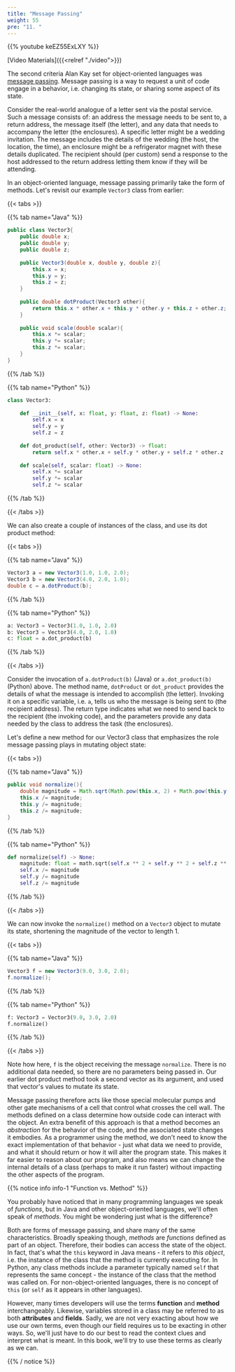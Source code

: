 ```yaml
---
title: "Message Passing"
weight: 55
pre: "11. "
---
```

{{% youtube keEZ55ExLXY %}}

[Video Materials]({{<relref "./video">}})

The second criteria Alan Kay set for object-oriented languages was [message passing](https://en.wikipedia.org/wiki/Message_passing).  Message passing is a way to request a unit of code engage in a behavior, i.e. changing its state, or sharing some aspect of its state.  

Consider the real-world analogue of a letter sent via the postal service.  Such a message consists of: an address the message needs to be sent to, a return address, the message itself (the letter), and any data that needs to accompany the letter (the enclosures).  A specific letter might be a wedding invitation.  The message includes the details of the wedding (the host, the location, the time), an enclosure might be a refrigerator magnet with these details duplicated.  The recipient should (per custom) send a response to the host addressed to the return address letting them know if they will be attending.

In an object-oriented language, message passing primarily take the form of methods. Let's revisit our example `Vector3` class from earlier:

{{< tabs >}}

{{% tab name="Java" %}}

```java
public class Vector3{
    public double x;
    public double y;
    public double z;
    
    public Vector3(double x, double y, double z){
        this.x = x;
        this.y = y;
        this.z = z;
    }
    
    public double dotProduct(Vector3 other){
        return this.x * other.x + this.y * other.y + this.z + other.z;
    }
    
    public void scale(double scalar){
        this.x *= scalar;
        this.y *= scalar;
        this.z *= scalar;
    }
}
```

{{% /tab %}}

{{% tab name="Python" %}}

```python
class Vector3:
    
    def __init__(self, x: float, y: float, z: float) -> None:
        self.x = x
        self.y = y
        self.z = z
        
    def dot_product(self, other: Vector3) -> float:
        return self.x * other.x + self.y * other.y + self.z * other.z
    
    def scale(self, scalar: float) -> None:
        self.x *= scalar
        self.y *= scalar
        self.z *= scalar
```

{{% /tab %}}

{{< /tabs >}}

We can also create a couple of instances of the class, and use its dot product method:

{{< tabs >}}

{{% tab name="Java" %}}


```java
Vector3 a = new Vector3(1.0, 1.0, 2.0);
Vector3 b = new Vector3(4.0, 2.0, 1.0);
double c = a.dotProduct(b);
```

{{% /tab %}}

{{% tab name="Python" %}}

```python
a: Vector3 = Vector3(1.0, 1.0, 2.0)
b: Vector3 = Vector3(4.0, 2.0, 1.0)
c: float = a.dot_product(b)
```

{{% /tab %}}

{{< /tabs >}}

Consider the invocation of `a.dotProduct(b)` (Java) or `a.dot_product(b)` (Python) above.  The method name, `dotProduct` or `dot_product` provides the details of what the message is intended to accomplish (the letter).  Invoking it on a specific variable, i.e. `a`, tells us who the message is being sent to (the recipient address).  The return type indicates what we need to send back to the recipient (the invoking code), and the parameters provide any data needed by the class to address the task (the enclosures).

Let's define a new method for our Vector3 class that emphasizes the role message passing plays in mutating object state:

{{< tabs >}}

{{% tab name="Java" %}}

```java
public void normalize(){
    double magnitude = Math.sqrt(Math.pow(this.x, 2) + Math.pow(this.y, 2) + Math.pow(this.z, 2));
    this.x /= magnitude;
    this.y /= magnitude;
    this.z /= magnitude;
}
```

{{% /tab %}}

{{% tab name="Python" %}}

```python
def normalize(self) -> None:
    magnitude: float = math.sqrt(self.x ** 2 + self.y ** 2 + self.z ** 2)
    self.x /= magnitude
    self.y /= magnitude
    self.z /= magnitude
```

{{% /tab %}}

{{< /tabs >}}

We can now invoke the `normalize()` method on a `Vector3` object to mutate its state, shortening the magnitude of the vector to length 1.

{{< tabs >}}

{{% tab name="Java" %}}

```java
Vector3 f = new Vector3(9.0, 3.0, 2.0);
f.normalize();
```

{{% /tab %}}

{{% tab name="Python" %}}

```python
f: Vector3 = Vector3(9.0, 3.0, 2.0)
f.normalize()
```

{{% /tab %}}

{{< /tabs >}}

Note how here, `f` is the object receiving the message `normalize`.  There is no additional data needed, so there are no parameters being passed in.  Our earlier dot product method took a second vector as its argument, and used that vector's values to mutate its state.  

Message passing therefore acts like those special molecular pumps and other gate mechanisms of a cell that control what crosses the cell wall.  The methods defined on a class determine how outside code can interact with the object. An extra benefit of this approach is that a method becomes an _abstraction_ for the behavior of the code, and the associated state changes it embodies.  As a programmer using the method, we don't need to know the exact implementation of that behavior - just what data we need to provide, and what it should return or how it will alter the program state.  This makes it far easier to reason about our program, and also means we can change the internal details of a class (perhaps to make it run faster) without impacting the other aspects of the program.

{{% notice info info-1 "Function vs. Method" %}}

You probably have noticed that in many programming languages we speak of _functions_, but in Java and other object-oriented languages, we'll often speak of _methods_.  You might be wondering just what is the difference?

Both are forms of message passing, and share many of the same characteristics.  Broadly speaking though, _methods_ are _functions_ defined as part of an object.  Therefore, their bodies can access the state of the object.  In fact, that's what the `this` keyword in Java means - it refers to _this object_, i.e. the instance of the class that the method is currently executing for. In Python, any class methods include a parameter typically named `self` that represents the same concept - the instance of the class that the method was called on. For non-object-oriented languages, there is no concept of `this` (or `self` as it appears in other languages).

However, many times developers will use the terms **function** and **method** interchangeably. Likewise, variables stored in a class may be referred to as both **attributes** and **fields**. Sadly, we are not very exacting about how we use our own terms, even though our field requires us to be exacting in other ways. So, we'll just have to do our best to read the context clues and interpret what is meant. In this book, we'll try to use these terms as clearly as we can.

{{% / notice %}}
